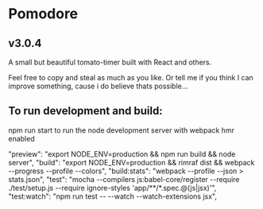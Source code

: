 # Pomodore
## v3.0.4

A small but beautiful tomato-timer built with React and others.

Feel free to copy and steal as much as you like. Or tell me if you think I can improve something, cause i do believe thats possible...

## To run development and build:
npm run start to run the node development server with webpack hmr enabled

"preview": "export NODE_ENV=production && npm run build && node server",
"build": "export NODE_ENV=production && rimraf dist && webpack --progress --profile --colors",
"build:stats": "webpack --profile --json > stats.json",
"test": "mocha --compilers js:babel-core/register --require ./test/setup.js --require ignore-styles 'app/**/*.spec.@(js|jsx)'",
"test:watch": "npm run test -- --watch --watch-extensions jsx",
